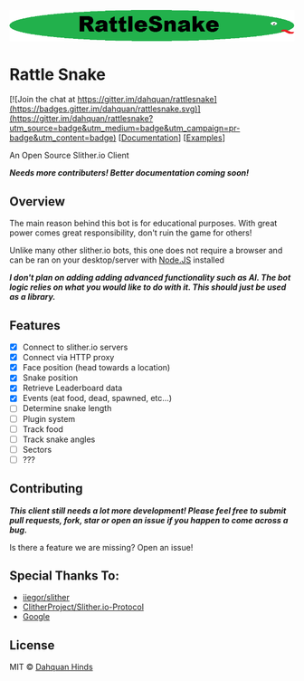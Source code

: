 ![alt text](logo.png "RattleSnake")

# Rattle Snake

[![Join the chat at https://gitter.im/dahquan/rattlesnake](https://badges.gitter.im/dahquan/rattlesnake.svg)](https://gitter.im/dahquan/rattlesnake?utm_source=badge&utm_medium=badge&utm_campaign=pr-badge&utm_content=badge) [[Documentation](http://dahquan.github.io/rattlesnake/)]
[[Examples](http://dahquan.github.io/rattlesnake/examples.html)]

An Open Source Slither.io Client

***Needs more contributers! Better documentation coming soon!***

## Overview

The main reason behind this bot is for educational purposes. With great power comes great responsibility, don't ruin the game for others!

Unlike many other slither.io bots, this one does not require a browser and can be ran on your desktop/server with [Node.JS](http://nodejs.org) installed

***I don't plan on adding adding advanced functionality such as AI. The bot logic relies on what you would like to do with it. This should just be used as a library.***

## Features

- [x] Connect to slither.io servers
- [x] Connect via HTTP proxy
- [x] Face position (head towards a location)
- [x] Snake position
- [x] Retrieve Leaderboard data
- [x] Events (eat food, dead, spawned, etc...)
- [ ] Determine snake length
- [ ] Plugin system
- [ ] Track food
- [ ] Track snake angles
- [ ] Sectors
- [ ] ???

## Contributing

***This client still needs a lot more development! Please feel free to submit pull requests, fork, star or open an issue if you happen to come across a bug.***

Is there a feature we are missing? Open an issue!

## Special Thanks To:

- [iiegor/slither](https://github.com/iiegor/slither)
- [ClitherProject/Slither.io-Protocol](https://github.com/ClitherProject/Slither.io-Protocol)
- [Google](http://www.google.com)

## License

MIT © [Dahquan Hinds](https://github.com/dahquan)
